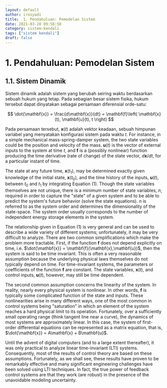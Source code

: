 ```yaml
---
layout: default
author: irosyadi
title:  1. Pendahuluan: Pemodelan Sistem
date: 2021-03-28 09:58:58
category: sistem-kendali
tags: ["sistem kendali"]
draft: false
---
```


# 1. Pendahuluan: Pemodelan Sistem

## 1.1. Sistem Dinamik

Sistem dinamik adalah sistem yang berubah seiring waktu berdasarkan sebuah hukum yang tetap. Pada sebagian besar sistem fisika, hukum tersebut dapat dinyatakan sebagai persamaan diferensial orde-satu:

$$
\dot{\mathbf{x}} = \frac{d\mathbf{x}}{dt} = \mathbf{f}\left( \mathbf{x}(t), \mathbf{u}(t), t \right)
$$

Pada persamaan tersebut, $\mathbf{x}(t)$ adalah vektor keadaan, sebuah himpunan variabel yang menyatakan konfigurasi sistem pada waktu $t$. For instance, in a simple mechanical mass-spring-damper system, the two state variables could be the position and velocity of the mass. $\mathbf{u}(t)$ is the vector of external inputs to the system at time $t$, and $\mathbf{f}$ is a (possibly nonlinear) function producing the time derivative (rate of change) of the state vector, $d\mathbf{x}/dt$, for a particular instant of time.

The state at any future time, $\mathbf{x}(t_1)$, may be determined exactly given knowledge of the initial state, $\mathbf{x}(t_0)$, and the time history of the inputs, $\mathbf{u}(t)$, between $t_0$ and $t_1$ by integrating Equation (1). Though the state variables themselves are not unique, there is a minimum number of state variables, $n$, required in order to capture the "state" of a given system and to be able to predict the system's future behavior (solve the state equations). $n$ is referred to as the system order and determines the dimensionality of the state-space. The system order usually corresponds to the number of independent energy storage elements in the system.

The relationship given in Equation (1) is very general and can be used to describe a wide variety of different systems; unfortunately, it may be very difficult to analyze. There are two common simplifications which make the problem more tractable. First, if the function $\mathbf{f}$ does not depend explicitly on time, i.e. $\dot{\mathbf{x}} = \mathbf{f}(\mathbf{x},\mathbf{u})$, then the system is said to be time invariant. This is often a very reasonable assumption because the underlying physical laws themselves do not typically depend on time. For time-invariant systems, the parameters or coefficients of the function $\mathbf{f}$ are constant. The state variables, $\mathbf{x}(t)$, and control inputs, $\mathbf{u}(t)$, however, may still be time dependent.

The second common assumption concerns the linearity of the system. In reality, nearly every physical system is nonlinear. In other words, $\mathbf{f}$ is typically some complicated function of the state and inputs. These nonlinearities arise in many different ways, one of the most common in control systems being "saturation" in which an element of the system reaches a hard physical limit to its operation. Fortunately, over a sufficiently small operating range (think tangent line near a curve), the dynamics of most systems are approximately linear. In this case, the system of first-order differential equations can be represented as a matrix equation, that is, $\dot{\mathbf{x}} = A\mathbf{x} + B\mathbf{u}$.

Until the advent of digital computers (and to a large extent thereafter), it was only practical to analyze linear time-invariant (LTI) systems. Consequently, most of the results of control theory are based on these assumptions. Fortunately, as we shall see, these results have proven to be remarkably effective and many significant engineering challenges have been solved using LTI techniques. In fact, the true power of feedback control systems are that they work (are robust) in the presence of the unavoidable modeling uncertainty.